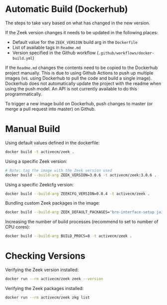 # Automatic Build (Dockerhub)

The steps to take vary based on what has changed in the new version.

If the Zeek version changes it needs to be updated in the following places:
- Default value for the `ZEEK_VERSION` build arg in the `Dockerfile`
- List of available tags in `Readme.md`
- Version specified in the Github workflow (`.github/workflows/docker-build.yml`)

If the `Readme.md` changes the contents need to be copied to the Dockerhub project manually. This is due to using Github Actions to push up multiple images (vs. using Dockerhub to pull the code and build a single image). Dockerhub does not automatically update the project with the readme when using the push model. An API is not currently available to do this programmatically.

To trigger a new image build on Dockerhub, push changes to master (or merge a pull request into master) on Github.

# Manual Build

Using default values defined in the dockerfile:

```bash
docker build -t activecm/zeek .
```

Using a specific Zeek version:

```bash
# Note: tag the image with the Zeek version used
docker build --build-arg ZEEK_VERSION=3.0.6 -t activecm/zeek:3.0.6 .
```

Using a specific Zeekcfg version:

```bash
docker build --build-arg ZEEKCFG_VERSION=0.0.4 -t activecm/zeek .
```

Bundling custom Zeek packages in the image:

```bash
docker build --build-arg ZEEK_DEFAULT_PACKAGES="bro-interface-setup ja3 hassh" -t activecm/zeek .
```

Increasing the number of build processes (recommend to set to number of CPU cores):
```bash
docker build --build-arg BUILD_PROCS=8 -t activecm/zeek .
```

# Checking Versions

Verifying the Zeek version installed:

```bash
docker run --rm activecm/zeek zeek --version
```

Verifying the Zeek packages installed:

```bash
docker run --rm activecm/zeek zkg list
```